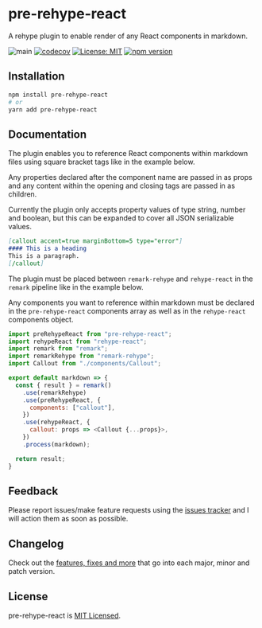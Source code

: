 # pre-rehype-react

A rehype plugin to enable render of any React components in markdown.

![main](https://github.com/badbatch/pre-rehype-react/actions/workflows/main.yml/badge.svg)
[![codecov](https://codecov.io/gh/badbatch/pre-rehype-react/branch/main/graph/badge.svg)](https://codecov.io/gh/badbatch/pre-rehype-react)
[![License: MIT](https://img.shields.io/badge/License-MIT-yellow.svg)](LICENSE)
[![npm version](https://badge.fury.io/js/pre-rehype-react.svg)](https://badge.fury.io/js/pre-rehype-react)

## Installation

```bash
npm install pre-rehype-react
# or
yarn add pre-rehype-react
```

## Documentation

The plugin enables you to reference React components within markdown files using square bracket tags like in the example
below.

Any properties declared after the component name are passed in as props and any content within the opening
and closing tags are passed in as children.

Currently the plugin only accepts property values of type string, number and boolean, but this can be expanded to cover
all JSON serializable values.

```markdown
[callout accent=true marginBottom=5 type="error"]
#### This is a heading
This is a paragraph.
[/callout]
```

The plugin must be placed between `remark-rehype` and `rehype-react` in the `remark` pipeline like
in the example below.

Any components you want to reference within markdown must be declared in the `pre-rehype-react` components array as well
as in the `rehype-react` components object.

```javascript
import preRehypeReact from "pre-rehype-react";
import rehypeReact from "rehype-react";
import remark from "remark";
import remarkRehype from "remark-rehype";
import Callout from "./components/Callout";

export default markdown => {
  const { result } = remark()
    .use(remarkRehype)
    .use(preRehypeReact, {
      components: ["callout"],
    })
    .use(rehypeReact, {
      callout: props => <Callout {...props}>,
    })
    .process(markdown);

  return result;
}
```

## Feedback

Please report issues/make feature requests using the [issues tracker](https://github.com/badbatch/pre-rehype-react/issues)
and I will action them as soon as possible.

## Changelog

Check out the [features, fixes and more](CHANGELOG.md) that go into each major, minor and patch version.

## License

pre-rehype-react is [MIT Licensed](LICENSE).
